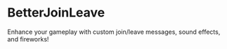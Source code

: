 # BetterJoinLeave
 Enhance your gameplay with custom join/leave messages, sound effects, and fireworks!
